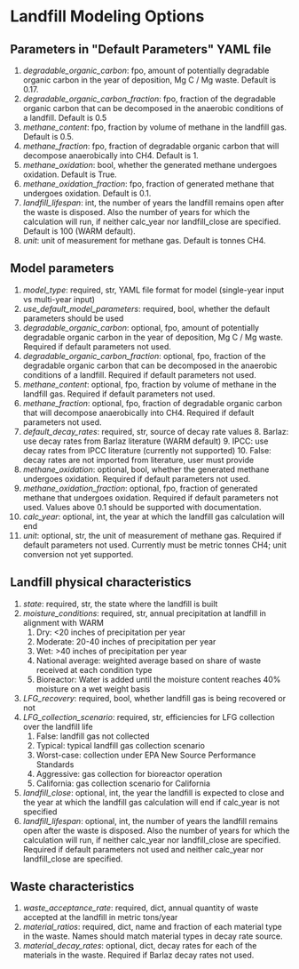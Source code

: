 # Landfill Modeling Options

## Parameters in "Default Parameters" YAML file
1. _degradable_organic_carbon_: fpo, amount of potentially degradable organic carbon in the year of
deposition, Mg C / Mg waste. Default is 0.17.
2. _degradable_organic_carbon_fraction_: fpo, fraction of the degradable organic carbon that can be 
decomposed in the anaerobic conditions of a landfill. Default is 0.5
3. _methane_content_: fpo, fraction by volume of methane in the landfill gas. Default is 0.5.
4. _methane_fraction_: fpo, fraction of degradable organic carbon that will decompose anaerobically 
into CH4. Default is 1.
5. _methane_oxidation_: bool, whether the generated methane undergoes oxidation. Default is True.
6. _methane_oxidation_fraction_: fpo, fraction of generated methane that undergoes oxidation. Default is 0.1.
7. _landfill_lifespan_: int, the number of years the landfill remains open after the waste is disposed. Also 
the number of years for which the calculation will run, if neither calc_year nor landfill_close are specified. 
Default is 100 (WARM default).
8. _unit_: unit of measurement for methane gas. Default is tonnes CH4.

## Model parameters
1. _model_type_: required, str, YAML file format for model (single-year input vs multi-year input)
2. _use_default_model_parameters_: required, bool, whether the default parameters should be used
3. _degradable_organic_carbon_: optional, fpo, amount of potentially degradable organic carbon in the year of
deposition, Mg C / Mg waste. Required if default parameters not used.
4. _degradable_organic_carbon_fraction_: optional, fpo, fraction of the degradable organic carbon that can be 
decomposed in the anaerobic conditions of a landfill. Required if default parameters not used.
5. _methane_content_: optional, fpo, fraction by volume of methane in the landfill gas. Required if default
parameters not used.
6. _methane_fraction_: optional, fpo, fraction of degradable organic carbon that will decompose anaerobically 
into CH4. Required if default parameters not used.
7. _default_decay_rates_: required, str, source of decay rate values
   8. Barlaz: use decay rates from Barlaz literature (WARM default)
   9. IPCC: use decay rates from IPCC literature (currently not supported)
   10. False: decay rates are not imported from literature, user must provide
8. _methane_oxidation_: optional, bool, whether the generated methane undergoes oxidation. Required if default 
parameters not used.
9. _methane_oxidation_fraction_: optional, fpo, fraction of generated methane that undergoes oxidation. Required if
default parameters not used. Values above 0.1 should be supported with documentation.
10. _calc_year_: optional, int, the year at which the landfill gas calculation will end
11. _unit_: optional, str, the unit of measurement of methane gas. Required if default parameters not used. Currently 
must be metric tonnes CH4; unit conversion not yet supported.

## Landfill physical characteristics
1. _state_: required, str, the state where the landfill is built
2. _moisture_conditions_: required, str, annual precipitation at landfill in alignment with WARM
   1. Dry: <20 inches of precipitation per year
   3. Moderate: 20-40 inches of precipitation per year
   4. Wet: >40 inches of precipitation per year
   5. National average: weighted average based on share of waste received at each condition type
   6. Bioreactor: Water is added until the moisture content reaches 40% moisture on a
   wet weight basis
3. _LFG_recovery_: required, bool, whether landfill gas is being recovered or not
3. _LFG_collection_scenario_: required, str, efficiencies for LFG collection over the landfill life
   1. False: landfill gas not collected
   2. Typical: typical landfill gas collection scenario
   3. Worst-case: collection under EPA New Source Performance Standards
   4. Aggressive: gas collection for bioreactor operation
   5. California: gas collection scenario for California
4. _landfill_close_: optional, int, the year the landfill is expected to close and the year at which the landfill gas 
calculation will end if calc_year is not specified
10. _landfill_lifespan_: optional, int, the number of years the landfill remains open after the waste is disposed. Also 
the number of years for which the calculation will run, if neither calc_year nor landfill_close are specified. Required
if default parameters not used and neither calc_year nor landfill_close are specified.


## Waste characteristics
1. _waste_acceptance_rate_: required, dict, annual quantity of waste accepted at the landfill in metric tons/year
2. _material_ratios_: required, dict, name and fraction of each material type in the waste. Names should match 
material types in decay rate source.
3. _material_decay_rates_: optional, dict, decay rates for each of the materials in the waste. Required if Barlaz
decay rates not used.

